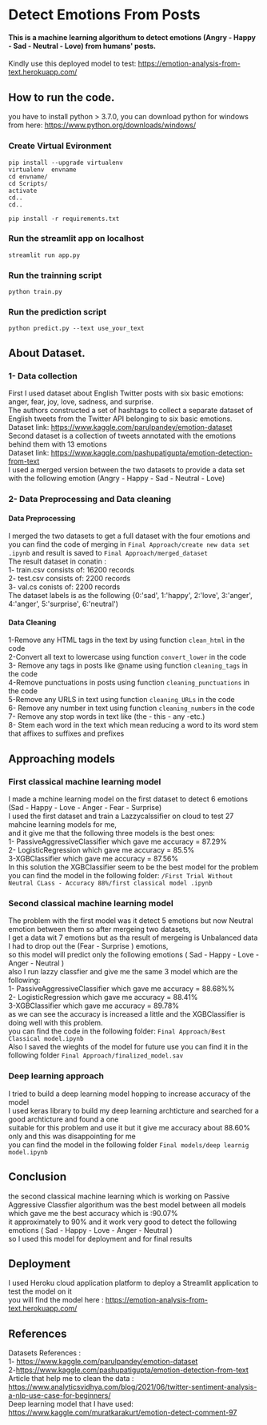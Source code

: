 # Detect Emotions From Posts

#### This is a machine learning algorithum to detect emotions (Angry - Happy - Sad - Neutral - Love) from humans' posts.
Kindly use  this deployed model to test: https://emotion-analysis-from-text.herokuapp.com/  
## How to run the code.
you have to install python > 3.7.0, you can download python for windows from here: https://www.python.org/downloads/windows/

### Create Virtual Evironment
```
pip install --upgrade virtualenv
virtualenv  envname
cd envname/
cd Scripts/
activate
cd..
cd..

pip install -r requirements.txt
```
### Run the streamlit app on localhost 
```
streamlit run app.py
```
### Run the trainning script  
```
python train.py
```
### Run the prediction script

```
python predict.py --text use_your_text
```
## About Dataset.
### 1- Data collection
First I used dataset about English Twitter posts with six basic emotions: anger, fear, joy, love, sadness, and surprise.  
The authors constructed a set of hashtags to collect a separate dataset of English tweets from the Twitter API belonging to six basic emotions.  
Dataset link: https://www.kaggle.com/parulpandey/emotion-dataset  
Second dataset is a collection of tweets annotated with the emotions behind them with 13 emotions  
Dataset link: https://www.kaggle.com/pashupatigupta/emotion-detection-from-text  
I used a merged version between the two datasets to provide a data set with the following emotion (Angry - Happy - Sad - Neutral - Love) 
### 2- Data Preprocessing and Data cleaning
#### Data Preprocessing
I merged the two datasets to get a full dataset with the four emotions and you can find the code of merging in 
 ```Final Approach/create new data set .ipynb``` and result is saved to ```Final Approach/merged_dataset```   
The result dataset in conatin :  
1- train.csv consists of: 16200 records  
2- test.csv consists of: 2200 records  
3- val.cs conists of: 2200 records  
The dataset labels is as the following {0:'sad', 1:'happy', 2:'love', 3:'anger', 4:'anger', 5:'surprise', 6:'neutral')
 #### Data Cleaning
 1-Remove any HTML tags in the text by using function ```clean_html``` in the code  
 2-Convert all text to lowercase using function ```convert_lower``` in the code  
 3- Remove any tags in posts like @name using function ```cleaning_tags``` in the code  
 4-Remove punctuations in posts using function ```cleaning_punctuations``` in the code  
 5-Remove any URLS in text using function ```cleaning_URLs``` in the code  
 6- Remove any number in text using function ```cleaning_numbers``` in the code     
 7- Remove any stop words in text like (the - this - any -etc.)  
 8- Stem each word in the text which mean reducing a word to its word stem that affixes to suffixes and prefixes
 ## Approaching models  
 ### First classical machine learning  model  
 I made a mchine learning model on the first dataset to detect 6 emotions (Sad - Happy - Love - Anger - Fear - Surprise)  
 I used the first dataset and train a Lazzycalssifier on cloud to test 27 mahcine learning  models for me,  
 and it give me that the following three models is the best ones:  
 1- PassiveAggressiveClassifier which gave me accuracy = 87.29%  
 2- LogisticRegression which gave me accuracy = 85.5%  
 3-XGBClassifier which gave me accuracy = 87.56%  
 In this solution the XGBClassifier seem to be the best model for the problem 
 you can find the model in the following folder: ```/First Trial Without Neutral CLass - Accuracy 88%/first classical model .ipynb```  
 ### Second classical machine learning  model
 The problem with the first model was it detect 5 emotions but now Neutral emotion between them so after mergeing two datasets,  
 I get a data wit 7 emotions but as tha result of mergeing is Unbalanced data I had to drop out the (Fear - Surprise ) emotions,  
 so this model will predict only the following emotions ( Sad - Happy - Love - Anger - Neutral )  
 also I run lazzy classfier and give me the same 3 model which are the following:  
 1- PassiveAggressiveClassifier which gave me accuracy =  88.68%%  
 2- LogisticRegression which gave me accuracy =  88.41%  
 3-XGBClassifier which gave me accuracy = 89.78%  
 as we can see the accuracy is increased a little and the XGBClassifier is doing well with this problem.  
 you can find the code in the following folder: ```Final Approach/Best Classical model.ipynb```  
 Also I saved the wieghts of the model for future use you can find it in the following folder ```Final Approach/finalized_model.sav```  
 ### Deep learning approach 
 I tried to build a deep learning model hopping to increase accuracy of the model  
 I used keras library to build my deep learning archticture and searched for a good archticture and found a one  
 suitable for this problem and use it but it give me accuracy about 88.60% only and this was disappointing for me  
 you can find the model in the following folder ```Final models/deep learnig model.ipynb```  
 
  ## Conclusion 
  the second classical machine learning which is working on Passive Aggressive Classfier algorithum  was the best model between all models which gave me the best accuracy which is :90.07%  
  it approximately to 90% and it work very good to detect the following emotions ( Sad - Happy - Love - Anger - Neutral )  
  so I used this model for deployment and for final results  
   ## Deployment
   I used Heroku cloud application platform  to deploy a Streamlit application to test the model on it  
   you will find the model here : https://emotion-analysis-from-text.herokuapp.com/ 
   
  ## References 
  Datasets References :  
  1- https://www.kaggle.com/parulpandey/emotion-dataset  
  2-https://www.kaggle.com/pashupatigupta/emotion-detection-from-text  
  Article that help me to clean the data :  
  https://www.analyticsvidhya.com/blog/2021/06/twitter-sentiment-analysis-a-nlp-use-case-for-beginners/  
  Deep learning model that I have used:  
  https://www.kaggle.com/muratkarakurt/emotion-detect-comment-97

